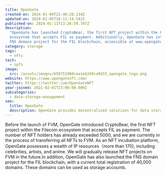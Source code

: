 ```yaml
---
title: OpenGate
created-on: 2024-01-04T22:40:28.134Z
updated-on: 2024-01-05T16:11:14.542Z
published-on: 2024-01-11T13:26:59.787Z
description:
  "OpenGate has launched CryptoBear, the first NFT project within the Filecoin
  ecosystem that accepts FIL as payment. Additionally, OpenGate has introduced the
  FNS domain project for the FIL blockchain, accessible at www.opengatefns.com."
category: storage
tags:
  - nfts
tech:
  - ipfs
image:
  src: /assets/images/659751960cea1eb2d9ca9d33_opengate_logo.png
website: https://www.opengatenft.com/
twitter: https://twitter.com/OpenGateNFT
year-joined: 2021-02-01T23:00:00.000Z
subcategories:
  - data-storage-management
seo:
  title: OpenGate
  description: OpenGate provides decentralized solutions for data storage and management.
---
```


Before the launch of FVM, OpenGate introduced CryptoBear, the first NFT project within the Filecoin ecosystem that accepts FIL as payment. The number of NFT holders has already exceeded 5000, and we are currently in the process of transferring all NFTs to FVM. As an NFT incubation platform, OpenGate possesses a wealth of IP resources（more than 170), including celebrities, artists, and anime. We will gradually release NFT projects on FVM in the future.In addition, OpenGate has also launched the FNS domain project for the FIL blockchain, with a current total registration of 40,000 domains. These domains can be used as storage accounts.
